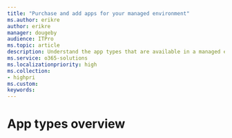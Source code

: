 ```yaml
---
title: "Purchase and add apps for your managed environment"
ms.author: erikre
author: erikre
manager: dougeby
audience: ITPro
ms.topic: article
description: Understand the app types that are available in a managed environment.
ms.service: o365-solutions
ms.localizationpriority: high
ms.collection:
- highpri
ms.custom:
keywords:
---
```


# App types overview

